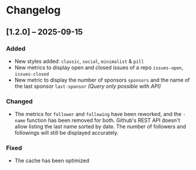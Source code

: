 # Changelog

## [1.2.0] – 2025-09-15
### Added
- New styles added: `classic`, `social`, `minimalist` & `pill`
- New metrics to display open and closed issues of a repo `issues-open`, `issues-closed`
- New metric to display the number of sponsors `sponsors` and the name of the last sponsor `last-sponsor` *(Query only possible with API)*

### Changed
- The metrics for `follower` and `following` have been reworked, and the `-name` function has been removed for both. Github's REST API doesn't allow listing the last name sorted by date. The number of followers and followings will still be displayed accurately.

### Fixed
- The cache has been optimized

